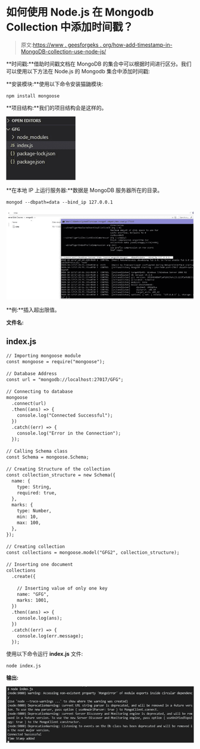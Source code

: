 # 如何使用 Node.js 在 Mongodb Collection 中添加时间戳？

> 原文:[https://www . geesforgeks . org/how-add-timestamp-in-MongoDB-collection-use-node-js/](https://www.geeksforgeeks.org/how-to-add-timestamp-in-mongodb-collection-using-node-js/)

**时间戳:**借助时间戳文档在 MongoDB 的集合中可以根据时间进行区分。我们可以使用以下方法在 Node.js 的 Mongodb 集合中添加时间戳:

**安装模块:**使用以下命令安装猫鼬模块:

```
npm install mongoose
```

**项目结构:**我们的项目结构会是这样的。

![](img/eb076ace5ac43b8328196fb1b76a6043.png)

**在本地 IP 上运行服务器:**数据是 MongoDB 服务器所在的目录。

```
mongod --dbpath=data --bind_ip 127.0.0.1
```

![](img/5c4e14dfd73c0857ab57c62e90d528d7.png)

**例:**插入超出限值。

**文件名:**

## index.js

```
// Importing mongoose module
const mongoose = require("mongoose");

// Database Address
const url = "mongodb://localhost:27017/GFG";

// Connecting to database
mongoose
  .connect(url)
  .then((ans) => {
    console.log("Connected Successful");
  })
  .catch((err) => {
    console.log("Error in the Connection");
  });

// Calling Schema class
const Schema = mongoose.Schema;

// Creating Structure of the collection
const collection_structure = new Schema({
  name: {
    type: String,
    required: true,
  },
  marks: {
    type: Number,
    min: 10,
    max: 100,
  },
});

// Creating collection
const collections = mongoose.model("GFG2", collection_structure);

// Inserting one document
collections
  .create({

    // Inserting value of only one key
    name: "GFG",
    marks: 1001,
  })
  .then((ans) => {
    console.log(ans);
  })
  .catch((err) => {
    console.log(err.message);
  });
```

使用以下命令运行 **index.js** 文件:

```
node index.js
```

**输出:**

![](img/d366c2f1bb4164cdd937902d3f6ed711.png)